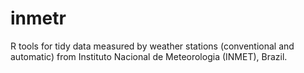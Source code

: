 # inmetr
R tools for tidy data measured by weather stations (conventional and automatic) from Instituto Nacional de Meteorologia (INMET), Brazil.
